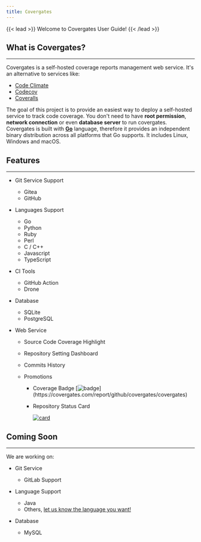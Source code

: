 ```yaml
---
title: Covergates
---
```


{{< lead >}}
Welcome to Covergates User Guide!
{{< /lead >}}

## What is Covergates?

---

Covergates is a self-hosted coverage reports management web service.
It's an alternative to services like:

- [Code Climate](https://codeclimate.com/)
- [Codecov](https://codecov.io/)
- [Coveralls](https://coveralls.io/)

The goal of this project is to provide an easiest way
to deploy a self-hosted service to track code coverage.
You don't need to have **root permission**, **network connection** or even **database server**
to run covergates.
Covergates is built with **[Go](https://golang.org/)** language,
therefore it provides an independent binary distribution across all platforms that Go supports.
It includes Linux, Windows and macOS.

## Features

---

- Git Service Support

    - Gitea
    - GitHub

- Languages Support

    - Go
    - Python
    - Ruby
    - Perl
    - C / C++
    - Javascript
    - TypeScript

- CI Tools

    - GitHub Action
    - Drone

- Database

    - SQLite
    - PostgreSQL

- Web Service

    - Source Code Coverage Highlight

    - Repository Setting Dashboard

    - Commits History

    - Promotions

        - Coverage Badge [![badge](https://covergates.com/api/v1/reports/bsi5dvi23akg00a0tgl0/badge?)](https://covergates.com/report/github/covergates/covergates)
        - Repository Status Card

            [![card](https://covergates.com/api/v1/reports/bsi5dvi23akg00a0tgl0/card)](https://covergates.com/report/github/covergates/covergates)


## Coming Soon

---

<i class='fas fa-wrench'></i> We are working on:

- Git Service

    - GitLab Support

- Language Support

    - Java
    - Others, [let us know the language you want!](https://github.com/covergates/covergates/issues)

- Database

    - MySQL

